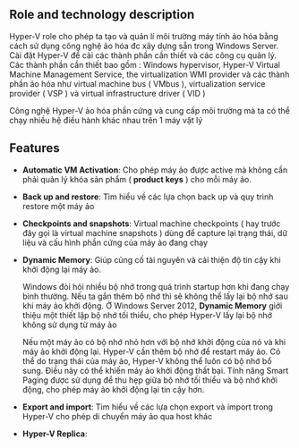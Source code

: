 ## Role and technology description

Hyper-V role cho phép ta tạo và quản lí môi trường máy tính ảo hóa bằng cách sử dụng công nghệ ảo hóa đc xây dựng sẵn trong Windows Server. Cài đặt Hyper-V để cài các thành phần cần thiết và các công cụ quản lý. Các thành phần cần thiết bao gồm : Windows hypervisor, Hyper-V Virtual Machine Management Service, the virtualization WMI provider và các thành phần ảo hóa như virtual machine bus ( VMbus ), virtualization service provider ( VSP ) và virtual infrastructure driver ( VID )

Công nghệ Hyper-V ảo hóa phần cứng và cung cấp môi trường mà ta có thể chạy nhiều hệ điều hành khác nhau trên 1 máy vật lý

## Features

- **Automatic VM Activation**: Cho phép máy ảo được active mà không cần phải quản lý khóa sản phẩm ( **product keys** ) cho mỗi máy ảo.

- **Back up and restore**: Tìm hiểu về các lựa chọn back up và quy trình restore một máy ảo

- **Checkpoints and snapshots**: Virtual machine checkpoints ( hay trước đây gọi là virtual machine snapshots ) dùng để capture lại trạng thái, dữ liệu và cấu hình phần cứng của máy ảo đang chạy

- **Dynamic Memory**: Giúp củng cố tài nguyên và cải thiện độ tin cậy khi khởi động lại máy ảo.

  Windows đòi hỏi nhiều bộ nhớ trong quá trình startup hơn khi đang chạy bình thường. Nếu ta gắn thêm bộ nhớ thì sẽ không thể lấy lại bộ nhớ sau khi máy ảo khởi động. Ở Windows Server 2012, **Dynamic Memory** giới thiệu một thiết lập bộ nhớ tối thiểu, cho phép Hyper-V lấy lại bộ nhớ không sử dụng từ máy ảo

  Nếu một máy ảo có bộ nhớ nhỏ hơn với bộ nhớ khởi động của nó và khi máy ảo khởi động lại. Hyper-V cần thêm bộ nhớ để restart máy ảo. Có thể do trạng thái của máy ảo, Hyper-V không thể luôn có bộ nhớ bổ sung. Điều này có thể khiến máy ảo khởi động thất bại. Tính năng Smart Paging được sử dụng để thu hẹp giữa bộ nhớ tối thiểu và bộ nhớ khởi động, cho phép máy ảo khởi động lại tin cậy hơn.
  
- **Export and import**: Tim hiểu về các lựa chọn export và import trong Hyper-V cho phép di chuyển máy ảo qua host khác

- **Hyper-V Replica**: 
